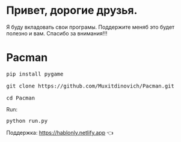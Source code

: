 # Привет, дорогие друзья.
Я буду вкладовать свои програмы. Поддержите меняб это будет полезно и вам. Cпасибо за внимания!!!

 # Pacman
<pre>
pip install pygame

git clone https://github.com/Muxitdinovich/Pacman.git

cd Pacman
</pre>
Run:
<pre>
python run.py
</pre>
Поддержка: https://hablonly.netlify.app 👈
